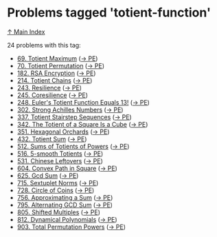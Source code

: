 # Problems tagged 'totient-function'

[↑ Main Index](../README.md)

24 problems with this tag:

- [69. Totient Maximum](../problems/69.md) ([→ PE](https://projecteuler.net/problem=69))
- [70. Totient Permutation](../problems/70.md) ([→ PE](https://projecteuler.net/problem=70))
- [182. RSA Encryption](../problems/182.md) ([→ PE](https://projecteuler.net/problem=182))
- [214. Totient Chains](../problems/214.md) ([→ PE](https://projecteuler.net/problem=214))
- [243. Resilience](../problems/243.md) ([→ PE](https://projecteuler.net/problem=243))
- [245. Coresilience](../problems/245.md) ([→ PE](https://projecteuler.net/problem=245))
- [248. Euler's Totient Function Equals 13!](../problems/248.md) ([→ PE](https://projecteuler.net/problem=248))
- [302. Strong Achilles Numbers](../problems/302.md) ([→ PE](https://projecteuler.net/problem=302))
- [337. Totient Stairstep Sequences](../problems/337.md) ([→ PE](https://projecteuler.net/problem=337))
- [342. The Totient of a Square Is a Cube](../problems/342.md) ([→ PE](https://projecteuler.net/problem=342))
- [351. Hexagonal Orchards](../problems/351.md) ([→ PE](https://projecteuler.net/problem=351))
- [432. Totient Sum](../problems/432.md) ([→ PE](https://projecteuler.net/problem=432))
- [512. Sums of Totients of Powers](../problems/512.md) ([→ PE](https://projecteuler.net/problem=512))
- [516. $5$-smooth Totients](../problems/516.md) ([→ PE](https://projecteuler.net/problem=516))
- [531. Chinese Leftovers](../problems/531.md) ([→ PE](https://projecteuler.net/problem=531))
- [604. Convex Path in Square](../problems/604.md) ([→ PE](https://projecteuler.net/problem=604))
- [625. Gcd Sum](../problems/625.md) ([→ PE](https://projecteuler.net/problem=625))
- [715. Sextuplet Norms](../problems/715.md) ([→ PE](https://projecteuler.net/problem=715))
- [728. Circle of Coins](../problems/728.md) ([→ PE](https://projecteuler.net/problem=728))
- [756. Approximating a Sum](../problems/756.md) ([→ PE](https://projecteuler.net/problem=756))
- [795. Alternating GCD Sum](../problems/795.md) ([→ PE](https://projecteuler.net/problem=795))
- [805. Shifted Multiples](../problems/805.md) ([→ PE](https://projecteuler.net/problem=805))
- [812. Dynamical Polynomials](../problems/812.md) ([→ PE](https://projecteuler.net/problem=812))
- [903. Total Permutation Powers](../problems/903.md) ([→ PE](https://projecteuler.net/problem=903))
